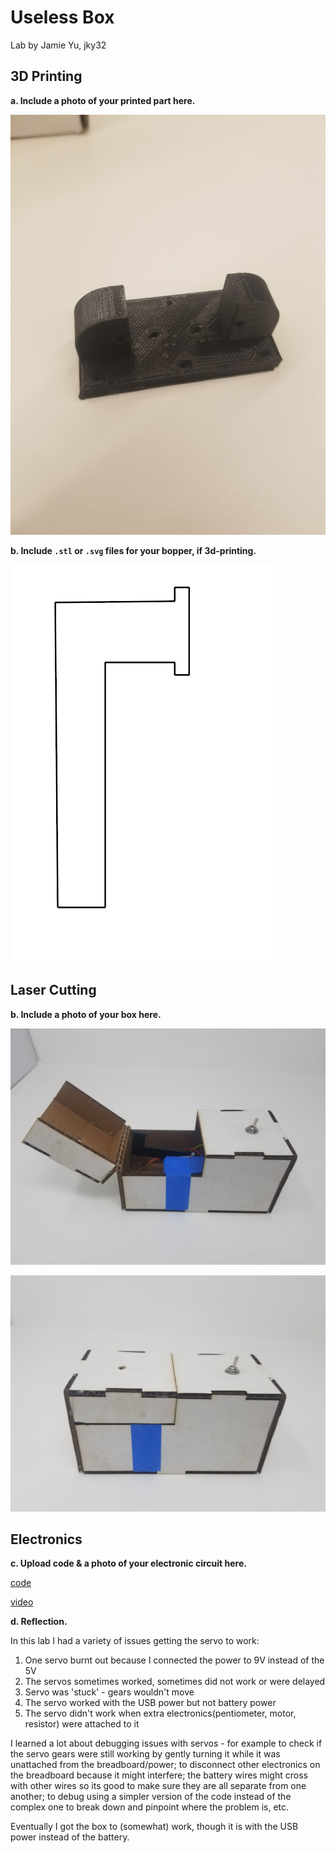 # Useless Box

Lab by Jamie Yu, jky32

## 3D Printing

**a. Include a photo of your printed part here.**

![printed](https://github.com/jamiekimyu/IDD-Fa18-Lab5/blob/master/20181010_180223.jpg)

**b. Include `.stl` or `.svg` files for your bopper, if 3d-printing.**

![bopper](https://github.com/jamiekimyu/IDD-Fa18-Lab5/blob/master/Screen%20Shot%202018-10-10%20at%206.58.35%20PM.png)

## Laser Cutting

**b. Include a photo of your box here.**

![box](https://github.com/jamiekimyu/IDD-Fa18-Lab5/blob/master/20181010_180617.jpg)

![box2](https://github.com/jamiekimyu/IDD-Fa18-Lab5/blob/master/20181010_180625.jpg)

## Electronics

**c. Upload code & a photo of your electronic circuit here.**

[code](https://github.com/jamiekimyu/IDD-Fa18-Lab5/blob/master/code.ino)

[video](https://www.youtube.com/watch?v=CSZseinA-y4)

**d. Reflection.**

In this lab I had a variety of issues getting the servo to work:
1. One servo burnt out because I connected the power to 9V instead of the 5V
2. The servos sometimes worked, sometimes did not work or were delayed
3. Servo was 'stuck' - gears wouldn't move
4. The servo worked with the USB power but not battery power
5. The servo didn't work when extra electronics(pentiometer, motor, resistor) were attached to it 

I learned a lot about debugging issues with servos - for example to check if the servo gears were still working by gently turning it while it was unattached from the breadboard/power; to disconnect other electronics on the breadboard because it might interfere; the battery wires might cross with other wires so its good to make sure they are all separate from one another; to debug using a simpler version of the code instead of the complex one to break down and pinpoint where the problem is, etc. 

Eventually I got the box to (somewhat) work, though it is with the USB power instead of the battery. 
